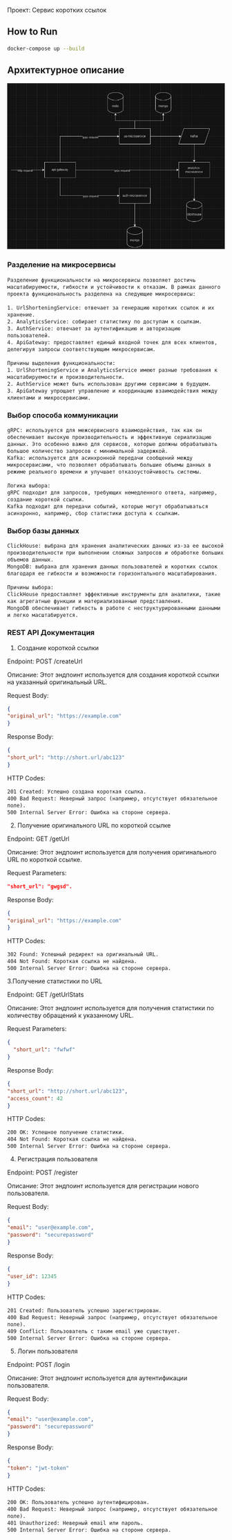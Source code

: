 Проект: Сервис коротких ссылок


## How to Run
```bash
docker-compose up --build
```

## Архитектурное описание

![img.png](img.png)

### Разделение на микросервисы

```plain
Разделение функциональности на микросервисы позволяет достичь масштабируемости, гибкости и устойчивости к отказам. В рамках данного проекта функциональность разделена на следующие микросервисы:

1. UrlShorteningService: отвечает за генерацию коротких ссылок и их хранение.
2. AnalyticsService: собирает статистику по доступам к ссылкам.
3. AuthService: отвечает за аутентификацию и авторизацию пользователей.
4. ApiGateway: предоставляет единый входной точек для всех клиентов, делегируя запросы соответствующим микросервисам.

Причины выделения функциональности:
1. UrlShorteningService и AnalyticsService имеют разные требования к масштабируемости и производительности.
2. AuthService может быть использован другими сервисами в будущем.
3. ApiGateway упрощает управление и координацию взаимодействия между клиентами и микросервисами.
```
### Выбор способа коммуникации
```plain
gRPC: используется для межсервисного взаимодействия, так как он обеспечивает высокую производительность и эффективную сериализацию данных. Это особенно важно для сервисов, которые должны обрабатывать большое количество запросов с минимальной задержкой.
Kafka: используется для асинхронной передачи сообщений между микросервисами, что позволяет обрабатывать большие объемы данных в режиме реального времени и улучшает отказоустойчивость системы.

Логика выбора:
gRPC подходит для запросов, требующих немедленного ответа, например, создание короткой ссылки.
Kafka подходит для передачи событий, которые могут обрабатываться асинхронно, например, сбор статистики доступа к ссылкам.
```
### Выбор базы данных
```plain
ClickHouse: выбрана для хранения аналитических данных из-за ее высокой производительности при выполнении сложных запросов и обработке больших объемов данных.
MongoDB: выбрана для хранения данных пользователей и коротких ссылок благодаря ее гибкости и возможности горизонтального масштабирования.

Причины выбора:
ClickHouse предоставляет эффективные инструменты для аналитики, такие как агрегатные функции и материализованные представления.
MongoDB обеспечивает гибкость в работе с неструктурированными данными и легко масштабируется.
```


### REST API Документация
1. Создание короткой ссылки

Endpoint: POST /createUrl

Описание: Этот эндпоинт используется для создания короткой ссылки на указанный оригинальный URL.

Request Body:

```json
{
"original_url": "https://example.com"
}
```
Response Body:

```json
{
"short_url": "http://short.url/abc123"
}
```
HTTP Codes:
```
201 Created: Успешно создана короткая ссылка. 
400 Bad Request: Неверный запрос (например, отсутствует обязательное поле).
500 Internal Server Error: Ошибка на стороне сервера.
```

2. Получение оригинального URL по короткой ссылке

Endpoint: GET /getUrl

Описание: Этот эндпоинт используется для получения оригинального URL по короткой ссылке.

Request Parameters:
```json
"short_url": "gwgsd".
```
Response Body:
```json
{
"original_url": "https://example.com"
}
```
HTTP Codes:
```
302 Found: Успешный редирект на оригинальный URL.
404 Not Found: Короткая ссылка не найдена.
500 Internal Server Error: Ошибка на стороне сервера.
```

3.Получение статистики по URL

Endpoint: GET /getUrlStats

Описание: Этот эндпоинт используется для получения статистики по количеству обращений к указанному URL.

Request Parameters:
```json
{
  "short_url": "fwfwf"
}
```
Response Body:

```json
{
"short_url": "http://short.url/abc123",
"access_count": 42
}
```
HTTP Codes:
```
200 OK: Успешное получение статистики.
404 Not Found: Короткая ссылка не найдена.
500 Internal Server Error: Ошибка на стороне сервера.
```

4. Регистрация пользователя

Endpoint: POST /register

Описание: Этот эндпоинт используется для регистрации нового пользователя.

Request Body:

```json
{
"email": "user@example.com",
"password": "securepassword"
}
```
Response Body:

```json
{
"user_id": 12345
}
```
HTTP Codes:
```
201 Created: Пользователь успешно зарегистрирован.
400 Bad Request: Неверный запрос (например, отсутствует обязательное поле).
409 Conflict: Пользователь с таким email уже существует.
500 Internal Server Error: Ошибка на стороне сервера.
```

5. Логин пользователя

Endpoint: POST /login

Описание: Этот эндпоинт используется для аутентификации пользователя.

Request Body:

```json
{
"email": "user@example.com",
"password": "securepassword"
}
```
Response Body:

```json
{
"token": "jwt-token"
}
```
HTTP Codes:
```
200 OK: Пользователь успешно аутентифицирован.
400 Bad Request: Неверный запрос (например, отсутствует обязательное поле).
401 Unauthorized: Неверный email или пароль.
500 Internal Server Error: Ошибка на стороне сервера.
``` 